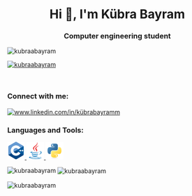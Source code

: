 <h1 align="center">Hi 👋, I'm Kübra Bayram</h1>
<h3 align="center">Computer engineering student</h3>

<p align="left"> <img src="https://komarev.com/ghpvc/?username=kubraabayram&label=Profile%20views&color=0e75b6&style=flat" alt="kubraabayram" /> </p>

<p align="left"> <a href="https://github.com/ryo-ma/github-profile-trophy"><img src="https://github-profile-trophy.vercel.app/?username=kubraabayram" alt="kubraabayram" /></a> </p>

<p align="left"> <a href="https://twitter.com/" target="blank"><img src="https://img.shields.io/twitter/follow/?logo=twitter&style=for-the-badge" alt="" /></a> </p>

<h3 align="left">Connect with me:</h3>
<p align="left">
<a href="https://linkedin.com/in/www.linkedin.com/in/kübrabayramm" target="blank"><img align="center" src="https://raw.githubusercontent.com/rahuldkjain/github-profile-readme-generator/master/src/images/icons/Social/linked-in-alt.svg" alt="www.linkedin.com/in/kübrabayramm" height="30" width="40" /></a>
</p>

<h3 align="left">Languages and Tools:</h3>
<p align="left"> <a href="https://www.w3schools.com/cpp/" target="_blank" rel="noreferrer"> <img src="https://raw.githubusercontent.com/devicons/devicon/master/icons/cplusplus/cplusplus-original.svg" alt="cplusplus" width="40" height="40"/> </a> <a href="https://www.java.com" target="_blank" rel="noreferrer"> <img src="https://raw.githubusercontent.com/devicons/devicon/master/icons/java/java-original.svg" alt="java" width="40" height="40"/> </a> <a href="https://www.python.org" target="_blank" rel="noreferrer"> <img src="https://raw.githubusercontent.com/devicons/devicon/master/icons/python/python-original.svg" alt="python" width="40" height="40"/> </a> </p>

<p><img align="left" src="https://github-readme-stats.vercel.app/api/top-langs?username=kubraabayram&show_icons=true&locale=en&layout=compact" alt="kubraabayram" /></p>

<p>&nbsp;<img align="center" src="https://github-readme-stats.vercel.app/api?username=kubraabayram&show_icons=true&locale=en" alt="kubraabayram" /></p>

<p><img align="center" src="https://github-readme-streak-stats.herokuapp.com/?user=kubraabayram&" alt="kubraabayram" /></p>
